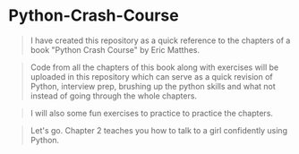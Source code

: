 # Python-Crash-Course 

> I have created this repository as a quick reference to the chapters of a book "Python Crash Course" by Eric Matthes. 

> Code from all the chapters of this book along with exercises will be uploaded in this repository which can serve as a quick revision of Python, interview prep, brushing up the python skills and what not instead of going through the whole chapters.

> I will also some fun exercises to practice to practice the chapters.

> Let's go. Chapter 2 teaches you how to talk to a girl confidently using Python. 
